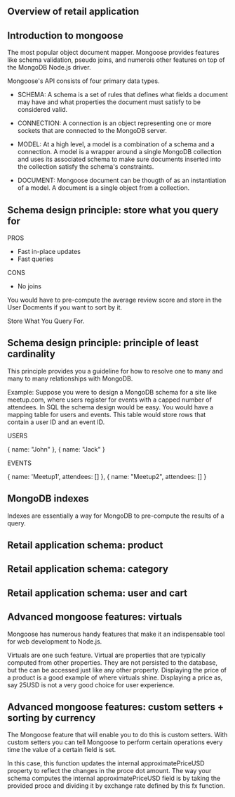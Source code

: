 ## Overview of retail application

## Introduction to mongoose

The most popular object document mapper.
Mongoose provides features like schema validation, pseudo joins, and numerois other features on top of the MongoDB Node.js driver.

Mongoose's API consists of four primary data types.
- SCHEMA: A schema is a set of rules that defines what fields a document may have and what properties the document must satisfy to be considered valid.

- CONNECTION: A connection is an object representing one or more sockets that are connected to the MongoDB server.

- MODEL: At a high level, a model is a combination of a schema and a connection. A model is a wrapper around a single MongoDB collection and uses its associated schema to make sure documents inserted into the collection satisfy the schema's constraints.

- DOCUMENT: Mongoose document can be thougth of as an instantiation of a model. A document is a single object from a collection.


## Schema design principle: store what you query for

PROS
- Fast in-place updates
- Fast queries

CONS
- No joins

You would have to pre-compute the average review score and store in the User Docments if you want to sort by it.

Store What You Query For.


## Schema design principle: principle of least cardinality
This principle provides you a guideline for how to resolve one to many and many to many relationships with MongoDB.

Example: Suppose you were to design a MongoDB schema for a site like meetup.com, where users register for events with a capped number of attendees. In SQL the schema design would be easy. You would have a mapping table for users and events. This table would store rows that contain a user ID and an event ID.

USERS

{
	name: "John"
},
{
	name: "Jack"
}

EVENTS

{
	name: 'Meetup1',
	attendees: []
},
{
	name: "Meetup2",
	attendees: []
}

## MongoDB indexes

Indexes are essentially  a way for MongoDB to pre-compute the results of a query.

## Retail application schema: product

## Retail application schema: category

## Retail application schema: user and cart

## Advanced mongoose features: virtuals
Mongoose has numerous handy features that make it an indispensable tool for web development to Node.js.

Virtuals are one such feature. Virtual are properties that are typically computed from other properties. They are not persisted to the database, but the can be accessed just like any other property. Displaying the price of a product is a good example of where virtuals shine.  Displaying a price as, say 25USD is not a very good choice for user experience.

## Advanced mongoose features: custom setters + sorting by currency

The Mongoose feature that will enable you to do this is custom setters. With custom setters you can tell Mongoose to perform certain operations every time the value of a certain field is set.

In this case, this function updates the internal approximatePriceUSD property to reflect the changes in the proce dot amount. The way your schema computes the internal approximatePriceUSD field is by taking the provided proce and dividing it by exchange rate defined by this fx function.